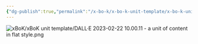 ```yaml
---
{"dg-publish":true,"permalink":"/x-bo-k/x-bo-k-unit-template/x-bo-k-unit-template/","noteIcon":"📄"}
---
```



![xBoK/xBoK unit template/DALL·E 2023-02-22 10.00.11 - a unit of content in flat style.png](/img/user/xBoK/xBoK%20unit%20template/DALL%C2%B7E%202023-02-22%2010.00.11%20-%20a%20unit%20of%20content%20in%20flat%20style.png)